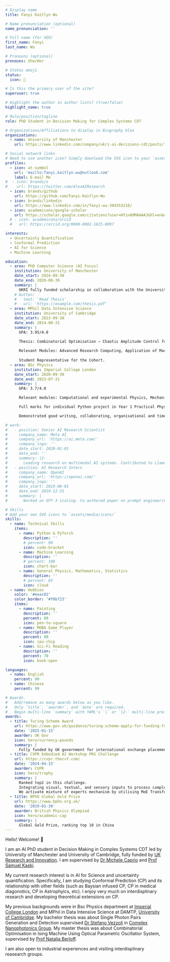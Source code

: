 ```yaml
---
# Display name
title: Fanyi Kaitlyn Wu

# Name pronunciation (optional)
name_pronunciation: ''

# Full name (for SEO)
first_name: Fanyi
last_name: Wu

# Pronouns (optional)
pronouns: She/Her

# Status emoji
status:
  icon: 🚀

# Is this the primary user of the site?
superuser: true

# Highlight the author in author lists? (true/false)
highlight_name: true

# Role/position/tagline
role: PhD Student in Decision Making for Complex Systems CDT

# Organizations/Affiliations to display in Biography blox
organizations:
  - name: University of Manchester
    url: https://www.linkedin.com/company/ukri-ai-decisions-cdt/posts/?feedView=all

# Social network links
# Need to use another icon? Simply download the SVG icon to your `assets/media/icons/` folder.
profiles:
  - icon: at-symbol
    url: 'mailto:fanyi.kaitlyn.wu@outlook.com'
    label: E-mail Me
#  - icon: brands/x
#    url: https://twitter.com/AlexAIResearch
  - icon: brands/github
    url: https://github.com/Fanyi-Kaitlyn-Wu
  - icon: brands/linkedin
    url: https://www.linkedin.com/in/fanyi-wu-304353218/
  - icon: academicons/google-scholar
    url: https://scholar.google.com/citations?user=HYinA9MAAAAJ&hl=en&oi=ao
  # - icon: academicons/orcid
  #   url: https://orcid.org/0000-0002-1825-0097

interests:
  - Uncertainty Quantification
  - Conformal Prediction
  - AI for Science
  - Machine Learning

education:
  - area: PhD Computer Science (AI Focus)
    institution: University of Manchester
    date_start: 2024-09-30
    date_end: 2028-08-30
    summary: |
      UKRI fully funded scholarship in collaboration with the University of Cambridge. Supervised by Dr Michele Caprio and Professor Samuel Kaski on conformal prediction and probabilistic machine learning in collaboration with Google DeepMind.
    # button:
    #   text: 'Read Thesis'
    #   url: 'https://example.com/thesis.pdf'
  - area: MPhil Data Intensive Science
    institution: University of Cambridge
    date_start: 2023-09-30
    date_end: 2014-08-31
    summary: |
      GPA: 3.95/4.0

      Thesis: Combinatorial Optimisation – Chaotic Amplitude Control for the Ising Minimisation Using Optical Parametric Oscillator System (Distinction).
      
      Relevant Modules: Advanced Research Computing, Application of Machine Learning, Deep Learning and Neural Networks, Statistics for Data Science.
      
      Student Representative for the Cohort.
  - area: BSc Physics
    institution: Imperial College London
    date_start: 2020-09-30
    date_end: 2023-07-31
    summary: |
      GPA: 3.7/4.0

      Relevant modules: Computational and experimental Physics, Mechanics and Relativity, Oscillation and Waves, Electrostatic and Magnetism, Statistics, Advanced Mathematics, Thermal Dynamics and Structure of Matters, Quantum Mechanics, Particle Physics, Solid State Physics, Informational Theory.

      Full marks for individual Python project in Year 1 Practical Physics Module

      Demonstrated good writing, collaborating, organisational and time-management skills through individual lab reports and group assignments. 

# work:
#   - position: Senior AI Research Scientist
#     company_name: Meta AI
#     company_url: 'https://ai.meta.com/'
#     company_logo: ''
#     date_start: 2020-01-01
#     date_end: ''
#     summary: |2-
#       Leading research on multimodal AI systems. Contributed to Llama 2 and other open-source models. 50+ citations in 3 years.
#   - position: AI Research Intern
#     company_name: OpenAI
#     company_url: 'https://openai.com/'
#     company_logo: ''
#     date_start: 2019-06-01
#     date_end: 2019-12-31
#     summary: |
#       Worked on GPT-3 scaling. Co-authored paper on prompt engineering.

# Skills
# Add your own SVG icons to `assets/media/icons/`
skills:
  - name: Technical Skills
    items:
      - name: Python & PyTorch
        description: ''
        # percent: 90
        icon: code-bracket
      - name: Machine Learning
        description: ''
        # percent: 100
        icon: chart-bar
      - name: General Physics, Mathematics, Statistics
        description: ''
        # percent: 85
        icon: cloud
  - name: Hobbies
    color: '#eeac02'
    color_border: '#f0bf23'
    items:
      - name: Painting
        description: ''
        percent: 80
        icon: pen-to-square
      - name: MOBA Game Player
        description: ''
        percent: 90
        icon: cpu-chip
      - name: Sci-Fi Reading
        description: ''
        percent: 70
        icon: book-open

languages:
  - name: English
    percent: 90
  - name: Chinese
    percent: 99

# Awards.
#   Add/remove as many awards below as you like.
#   Only `title`, `awarder`, and `date` are required.
#   Begin multi-line `summary` with YAML's `|` or `|2-` multi-line prefix and indent 2 spaces below.
awards:
  - title: Turing Scheme Award
    url: https://www.gov.uk/guidance/turing-scheme-apply-for-funding-for-international-placements
    date: '2025-01-15'
    awarder: UK Gov
    icon: hero/currency-pounds
    summary: |
      Fully funded by UK government for international exchange placement to Finland Aalto University in Helsinki. Explore Bayesian integrated Conformal Prediction.
  - title: CVPR Embodied AI Workshop PRS Challenge
    url: https://cvpr.thecvf.com/
    date: '2024-04-15'
    awarder: CVPR
    icon: hero/trophy
    summary: |
      Ranked top2 in this challenge.
      Integrating visual, textual, and sensory inputs to process complex instructions and environmental data into language models.
      We activate mixture of experts mechanism by utilising MoE Transformer encoder, which proves enhanced robustness in actions of AI agents.
  - title: BPhO Global Gold Prize
    url: https://www.bpho.org.uk/
    date: '2019-01-30'
    awarder: British Physics Olympiad
    icon: hero/academic-cap
    summary: |
      Global Gold Prize, ranking top 10 in China
---
```


Hello! Welcome! 👋

I am an AI PhD student in Decision Making in Complex Systems CDT led by University of Manchester and University of Cambridge, fully funded by [UK Research and Innovation](https://www.ukri.org/). I am supervised by [Dr Michele Caprio](https://michelecaprio.wixsite.com/caprio) and [Prof Samuel Kaski](https://kaski-lab.com/).

My current research interest is in AI for Science and uncertainty quantification. Specifically, I am studying Conformal Prediction (CP) and its relationship with other fields (such as Baysian infused CP, CP in medical diagonotics, CP in Astrophyics, etc). I enjoy very much on interdisplinary research and developing theoretical extensions on CP.

My previous backgrounds were in Bsc Physics department at [Imperial College London](https://www.imperial.ac.uk/) and MPhil in Data Intensive Science at DAMTP, [University of Cambridge](https://www.cam.ac.uk/). My bachelor thesis was about Single Photon Pairs Generation and Detection supervised [Dr Stefano Vezzoli](https://profiles.imperial.ac.uk/s.vezzoli) in [Complex Nanophotonics Group](https://www.sapienzalab.org/). My master thesis was about Combinatorial Optimisation in Ising Machine Using Optical Parametric Oscillatior System, supervised by [Prof Natalia Berloff](https://www.pi-computing.org/team).

I am also open to industrial experiences and visiting interdisplinary reasearch groups. 